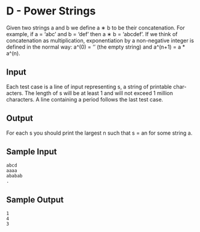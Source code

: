 # D - Power Strings

Given two strings a and b we define a ∗ b to be their concatenation. For example, if a = ‘abc’ and b = ‘def’ then a ∗ b = ‘abcdef’. If we think of concatenation as multiplication, exponentiation by a non-negative integer is defined in the normal way: a^(0) = ‘’ (the empty string) and a^(n+1) = a * a^(n).

## Input

Each test case is a line of input representing s, a string of printable char- acters. The length of s will be at least 1 and will not exceed 1 million characters. A line containing a period follows the last test case.

## Output

For each s you should print the largest n such that s = an for some string a.

## Sample Input

```
abcd
aaaa
ababab
.
```

## Sample Output

```
1
4
3
```